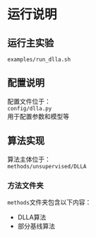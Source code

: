 # 运行说明
## 运行主实验
`examples/run_dlla.sh`
## 配置说明
配置文件位于：  
`config/dlla.py`  
用于配置参数和模型等
## 算法实现
算法主体位于：  
`methods/unsupervised/DLLA`
### 方法文件夹
`methods`文件夹包含以下内容：  
+ DLLA算法
+ 部分基线算法
